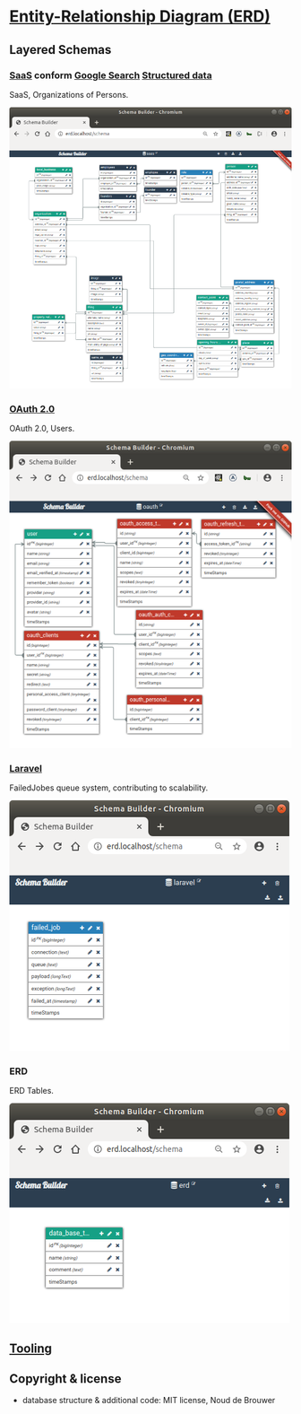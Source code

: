 # [Entity-Relationship Diagram (ERD)](https://en.wikipedia.org/wiki/Entity–relationship_model)

## Layered Schemas

### [SaaS](https://en.wikipedia.org/wiki/Software_as_a_service) conform [Google Search](https://developers.google.com/search) [Structured data](https://developers.google.com/search/docs/data-types/local-business)

SaaS, Organizations of Persons.

![SaaS Entity-Relationship Diagram](./docs/saas/erd.png?raw=true "SaaS Entity-Relationship Diagram")

### [OAuth 2.0](https://en.wikipedia.org/wiki/OAuth#OAuth_2.0)

OAuth 2.0, Users.

![OAuth Entity-Relationship Diagram](./docs/oauth/erd.png?raw=true "OAuth Entity-Relationship Diagram")

### [Laravel](https://laravel.com/)

FailedJobes queue system, contributing to scalability.

![Laravel Entity-Relationship Diagram](./docs/laravel/erd.png?raw=true "Laravel Entity-Relationship Diagram")

### ERD

ERD Tables.

![ERD Entity-Relationship Diagram](./docs/erd/erd.png?raw=true "ERD Entity-Relationship Diagram")

## [Tooling](https://github.com/noud/erd/blob/erd/README_tooling.md)

## Copyright & license

- database structure & additional code: MIT license, Noud de Brouwer